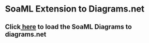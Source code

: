 # SoaML Extension to Diagrams.net

## Click<a href="https://app.diagrams.net/?splash=0&clibs=Uhttps%3A%2F%2Fraw.githubusercontent.com%2Fgiva16%2Fdrawio-custom-lib%2Fmain%2FSOAML%2520Library%2FSoaML-General.xml;Uhttps%3A%2F%2Fraw.githubusercontent.com%2Fgiva16%2Fdrawio-custom-lib%2Fmain%2FSOAML%2520Library%2FSoaML-Interface.xml;Uhttps%3A%2F%2Fraw.githubusercontent.com%2Fgiva16%2Fdrawio-custom-lib%2Fmain%2FSOAML%2520Library%2FSoaML-Participant.xml;Uhttps%3A%2F%2Fraw.githubusercontent.com%2Fgiva16%2Fdrawio-custom-lib%2Fmain%2FSOAML%2520Library%2FSoaML-ServicesArchitecture.xml;Uhttps%3A%2F%2Fraw.githubusercontent.com%2Fgiva16%2Fdrawio-custom-lib%2Fmain%2FSOAML%2520Library%2FSoaML-ServiceContract.xml"> here</a> to load the SoaML Diagrams to diagrams.net
